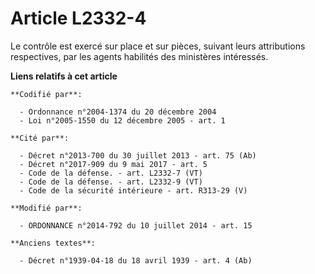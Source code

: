 # Article L2332-4

Le contrôle est exercé sur place et sur pièces, suivant leurs attributions respectives, par les agents habilités des
ministères intéressés.

**Liens relatifs à cet article**

	**Codifié par**:

	  - Ordonnance n°2004-1374 du 20 décembre 2004
	  - Loi n°2005-1550 du 12 décembre 2005 - art. 1

	**Cité par**:

	  - Décret n°2013-700 du 30 juillet 2013 - art. 75 (Ab)
	  - Décret n°2017-909 du 9 mai 2017 - art. 5
	  - Code de la défense. - art. L2332-7 (VT)
	  - Code de la défense. - art. L2332-9 (VT)
	  - Code de la sécurité intérieure - art. R313-29 (V)

	**Modifié par**:

	  - ORDONNANCE n°2014-792 du 10 juillet 2014 - art. 15

	**Anciens textes**:

	  - Décret n°1939-04-18 du 18 avril 1939 - art. 4 (Ab)
